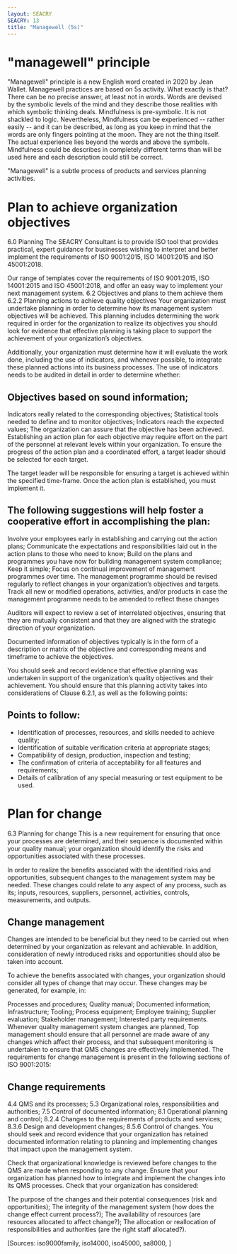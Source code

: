 ```yaml
---
layout: SEACRY
SEACRY: 13
title: "Managewell (5s)"
---
```


# "managewell" principle
"Managewell" principle is a new English word created in 2020 by Jean Wallet. Managewell practices are based on 5s activity. What exactly is that? There can be no precise answer, at least not in words. Words are devised by the symbolic levels of the mind and they describe those realities with which symbolic thinking deals. Mindfulness is pre-symbolic. It is not shackled to logic. Nevertheless, Mindfulness can be experienced -- rather easily -- and it can be described, as long as you keep in mind that the words are only fingers pointing at the moon. They are not the thing itself. The actual experience lies beyond the words and above the symbols. Mindfulness could be describes in completely different terms than will be used here and each description could still be correct.

"Managewell" is a subtle process of products and services planning activities.


# Plan to achieve organization objectives
6.0 Planning
The SEACRY Consultant is to provide ISO tool that provides practical, expert guidance for businesses wishing to interpret and better implement the requirements of ISO 9001:2015, ISO 14001:2015 and ISO 45001:2018.

Our range of templates cover the requirements of ISO 9001:2015, ISO 14001:2015 and ISO 45001:2018, and offer an easy way to implement your next management system.
6.2 Objectives and plans to them achieve them
6.2.2 Planning actions to achieve quality objectives
Your organization must undertake planning in order to determine how its management system objectives will be achieved. This planning includes determining the work required in order for the organization to realize its objectives you should look for evidence that effective planning is taking place to support the achievement of your organization’s objectives.

Additionally, your organization must determine how it will evaluate the work done, including the use of indicators, and whenever possible, to integrate these planned actions into its business processes. The use of indicators needs to be audited in detail in order to determine whether:

## Objectives based on sound information;
Indicators really related to the corresponding objectives;
Statistical tools needed to define and to monitor objectives;
Indicators reach the expected values;
The organization can assure that the objective has been achieved.
Establishing an action plan for each objective may require effort on the part of the personnel at relevant levels within your organization. To ensure the progress of the action plan and a coordinated effort, a target leader should be selected for each target.

The target leader will be responsible for ensuring a target is achieved within the specified time-frame. Once the action plan is established, you must implement it. 

## The following suggestions will help foster a cooperative effort in accomplishing the plan:

Involve your employees early in establishing and carrying out the action plans;
Communicate the expectations and responsibilities laid out in the action plans to those who need to know;
Build on the plans and programmes you have now for building management system compliance;
Keep it simple;
Focus on continual improvement of management programmes over time.
The management programme should be revised regularly to reflect changes in your organization’s objectives and targets. Track all new or modified operations, activities, and/or products in case the management programme needs to be amended to reflect these changes

Auditors will expect to review a set of interrelated objectives, ensuring that they are mutually consistent and that they are aligned with the strategic direction of your organization.

Documented information of objectives typically is in the form of a description or matrix of the objective and corresponding means and timeframe to achieve the objectives.

You should seek and record evidence that effective planning was undertaken in support of the organization’s quality objectives and their achievement. You should ensure that this planning activity takes into considerations of Clause 6.2.1, as well as the following points:


## Points to follow:
- Identification of processes, resources, and skills needed to achieve quality;
- Identification of suitable verification criteria at appropriate stages;
- Compatibility of design, production, inspection and testing;
- The confirmation of criteria of acceptability for all features and requirements;
- Details of calibration of any special measuring or test equipment to be used.


# Plan for change
6.3 Planning for change
This is a new requirement for ensuring that once your processes are determined, and their sequence is documented within your quality manual; your organization should identify the risks and opportunities associated with these processes.

In order to realize the benefits associated with the identified risks and opportunities, subsequent changes to the management system may be needed. These changes could relate to any aspect of any process, such as its; inputs, resources, suppliers, personnel, activities, controls, measurements, and outputs.


## Change management

Changes are intended to be beneficial but they need to be carried out when determined by your organization as relevant and achievable. In addition, consideration of newly introduced risks and opportunities should also be taken into account.

To achieve the benefits associated with changes, your organization should consider all types of change that may occur. These changes may be generated, for example, in:

Processes and procedures;
Quality manual;
Documented information;
Infrastructure;
Tooling;
Process equipment;
Employee training;
Supplier evaluation;
Stakeholder management;
Interested party requirements.
Whenever quality management system changes are planned, Top management should ensure that all personnel are made aware of any changes which affect their process, and that subsequent monitoring is undertaken to ensure that QMS changes are effectively implemented. The requirements for change management is present in the following sections of ISO 9001:2015:


## Change requirements
4.4 QMS and its processes;
5.3 Organizational roles, responsibilities and authorities;
7.5 Control of documented information;
8.1 Operational planning and control;
8.2.4 Changes to the requirements of products and services;
8.3.6 Design and development changes;
8.5.6 Control of changes.
You should seek and record evidence that your organization has retained documented information relating to planning and implementing changes that impact upon the management system.

Check that organizational knowledge is reviewed before changes to the QMS are made when responding to any change. Ensure that your organization has planned how to integrate and implement the changes into its QMS processes. Check that your organization has considered:

The purpose of the changes and their potential consequences (risk and opportunities);
The integrity of the management system (how does the change effect current process?);
The availability of resources (are resources allocated to affect change?);
The allocation or reallocation of responsibilities and authorities (are the right staff allocated?).








[Sources: iso9000family, iso14000, iso45000, sa8000, ]
